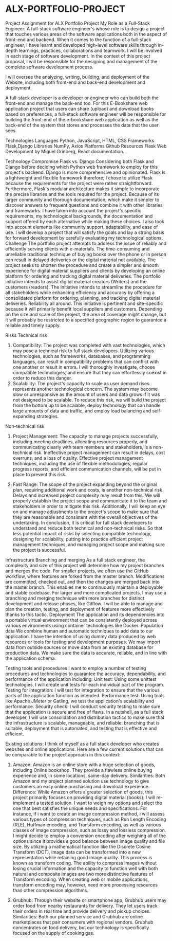 # ALX-PORTFOLIO-PROJECT
Project Assignment for ALX Portfolio Project
My Role as a Full-Stack Engineer:
A full-stack software engineer's whose role is to design a project that touches various areas of the software applications both in the aspect of front-end and backend. When it comes to the function of a full-stack engineer, I have learnt and developed high-level software skills through in-depth learnings, practices, collaborations and teamwork. I will be involved in each stage of software development. In the context of this project proposal, I will be responsible for the designing and management of the complete software development process.


I will oversee the analyzing, writing, building, and deployment of the Website, including both front-end and back-end development and deployment.


A full-stack developer is a developer or engineer who can build both the front-end and manage the back-end too. For this E-Bookshare web application project that users can share (upload) and download books based on preferences, a full-stack software engineer will be responsible for building the front-end of the e-bookshare web application as well as the back-end of the system that stores and processes the data that the user sees.


Technologies
Languages
Python, JavaScript, HTML, CSS
Frameworks
Flask,Django
Libraries
NumPy, Axios
Platforms
Github
Resources
Flask Web Development by Miguel Grinberg, React documentation.


Technology Compromise
Flask vs. Django
Considering both Flask and Django before deciding which Python web framework to employ for this project's backend. Django is more comprehensive and opinionated.
Flask is a lightweight and flexible framework therefore; I chose to utilize Flask because the requirements for the project were rather straightforward. Furthermore, Flask's modular architecture makes it simple to incorporate the precise libraries and the tools required for the project. Because of its larger community and thorough documentation, which make it simpler to discover answers to frequent questions and combine it with other libraries and frameworks.
I have taken into account the project's specific requirements, my technological backgrounds, the documentation and support offered by each alternative while making these choices. I also took into account elements like community support, adaptability, and ease of use. I will develop a project that will satisfy the goals and lay a strong basis for forward development by carefully evaluating my technological options.
Challenge
The portfolio project attempts to address the issue of reliably and efficiently serving clients with e-materials. The time-consuming and unreliable traditional technique of buying books over the phone or in person can result in delayed deliveries or the digital material not available. The project seeks to shorten the procedure and create a simpler and smooth experience for digital material suppliers and clients by developing an online platform for ordering and tracking digital material deliveries.
The portfolio initiative intends to assist digital material creators (Writers) and the customers (readers). The initiative intends to streamline the procedure for all stakeholders while enhancing efficiency and accuracy by offering a consolidated platform for ordering, planning, and tracking digital material deliveries. Reliability all around.
This initiative is pertinent and site-specific because it will primarily benefit local suppliers and customers. Depending on the size and scale of the project, the area of coverage might change, but it will probably be restricted to a specified geographic region to guarantee a reliable and timely supply. 

Risks
Technical risk
1. Compatibility:
The project was completed with vast technologies, which may pose a technical risk to full stack developers. Utilizing various technologies, such as frameworks, databases, and programming languages, can result in compatibility problems that can conflict with one another or result in errors. I will thoroughly investigate, choose compatible technologies, and ensure that they can effortlessly coexist in order to reduce this danger.
2. Scalability:
The project's capacity to scale as user demand rises represents another technological concern. The system may become slow or unresponsive as the amount of users and data grows if it was not designed to be scalable. To reduce this risk, we will build the project from the bottom up to be scalable, deploy technology that can handle large amounts of data and traffic, and employ load balancing and self-expanding strategies.

Non-technical risk
1. Project Management:
The capacity to manage projects successfully, including meeting deadlines, allocating resources properly, and communicating clearly with team members and stakeholders, is a non-technical risk. Ineffective project management can result in delays, cost overruns, and a loss of quality. Effective project management techniques, including the use of flexible methodologies, regular progress reports, and efficient communication channels, will be put in place to prevent this risk.

2. Fast Range:
The scope of the project expanding beyond the original plan, requiring additional work and costs, is another non-technical risk. Delays and increased project complexity may result from this. We will properly establish the project scope and communicate it to the team and stakeholders in order to mitigate this risk. Additionally, I will keep an eye on and manage adjustments to the project's scope to make sure that they are reasonable and consistent with the overall objectives of the undertaking.
In conclusion, it is critical for full stack developers to understand and reduce both technical and non-technical risks. So that less potential impact of risks by selecting compatible technology, designing for scalability, putting into practice efficient project management techniques, and managing project scope and making sure the project is successful.


Infrastructure
Branching and merging
As a full stack engineer, the complexity and size of this project will determine how my project branches and merges the code. For smaller projects, we often use the GitHub workflow, where features are forked from the master branch. Modifications are committed, checked out, and then the changes are merged back into the master branch. This enables me to continuously maintain a deployable and stable codebase.
For larger and more complicated projects, I may use a branching and merging technique with more branches for distinct development and release phases, like Gitflow. I will be able to manage and plan the creation, testing, and deployment of features more effectively thanks to this tactic. 
Deployment
The application and its dependencies into a portable virtual environment that can be consistently deployed across various environments using container technologies like Docker.
Population data
We combine human and automatic techniques to add data to our application. I have the intention of using dummy data produced by web resources or tools for testing and development purposes. We may import data from outside sources or move data from an existing database for production data. We make sure the data is accurate, reliable, and in line with the application schema.




Testing tools and procedures
I want to employ a number of testing procedures and technologies to guarantee the accuracy, dependability, and performance of the application including:
Unit test:
Using some unittest technologies, I will create unit tests for each individual part of the program. Testing for integration: I will test for integration to ensure that the various parts of the application function as intended. 
Performance test:
Using tools like Apache JMeter or Gatling, we test the application's scalability and performance.
Security check:
I will conduct security testing to make sure that the application is secure and free of flaws. In a nutshell, as a full stack developer, I will use consolidation and distribution tactics to make sure that the infrastructure is scalable, manageable, and reliable. branching that is suitable, deployment that is automated, and testing that is effective and efficient. 

Existing solutions:
I think of myself as a full stack developer who creates websites and online applications. Here are a few current solutions that can be comparable to the project approach in this context:
1. Amazon: Amazon is an online store with a huge selection of goods, including Online bookshop. They provide a flawless online buying experience and, in some locations, same-day delivery.
Similarities: Both Amazon and my project planned solution use technology to give customers an easy online purchasing and download experience. Difference: While Amazon offers a greater selection of goods, this project primarily focuses on providing digital material (books).
I will re-implement a tested solution. I want to weigh my options and select the one that best satisfies the unique needs and specifications. For instance, if i want to create an image compression method, i will assess various types of compression techniques, such as Run Length Encoding (RLE), Huffman encoding, and Transform encoding, as well as various classes of image compression, such as lossy and lossless compression. I  might decide to employ a conversion encoding after weighing all of the options since it provides a good balance between image quality and file size. By utilizing a mathematical function like the Discrete Cosine Transform (DCT), image data can be transformed into a new representation while retaining good image quality. This process is known as transform coding. The ability to compress images without losing crucial information and the capacity to function well with both natural and composite images are two more distinctive features of Transform encoding. When creating web or mobile applications, transform encoding may, however, need more processing resources than other compression algorithms.

2. Grubhub: 
Through their website or smartphone app, Grubhub users may order food from nearby restaurants for delivery. They let users track their orders in real time and provide delivery and pickup choices.
Similarities: Both our planned service and Grubhub are online marketplaces that pair consumers with regional vendors. Grubhub concentrates on food delivery, but our technology is specifically focused on the supply of cooking gas.
